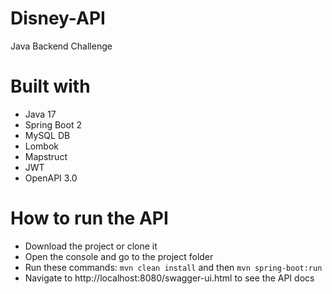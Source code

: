 # Disney-API
Java Backend Challenge

# Built with
- Java 17
- Spring Boot 2
- MySQL DB
- Lombok
- Mapstruct
- JWT
- OpenAPI 3.0

# How to run the API
- Download the project or clone it
- Open the console and go to the project folder
- Run these commands: `mvn clean install` and then `mvn spring-boot:run`
- Navigate to http://localhost:8080/swagger-ui.html to see the API docs
